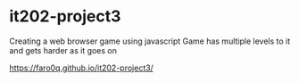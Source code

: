 # it202-project3
Creating a web browser game using javascript
Game has multiple levels to it and gets harder as it goes on

https://faro0q.github.io/it202-project3/
